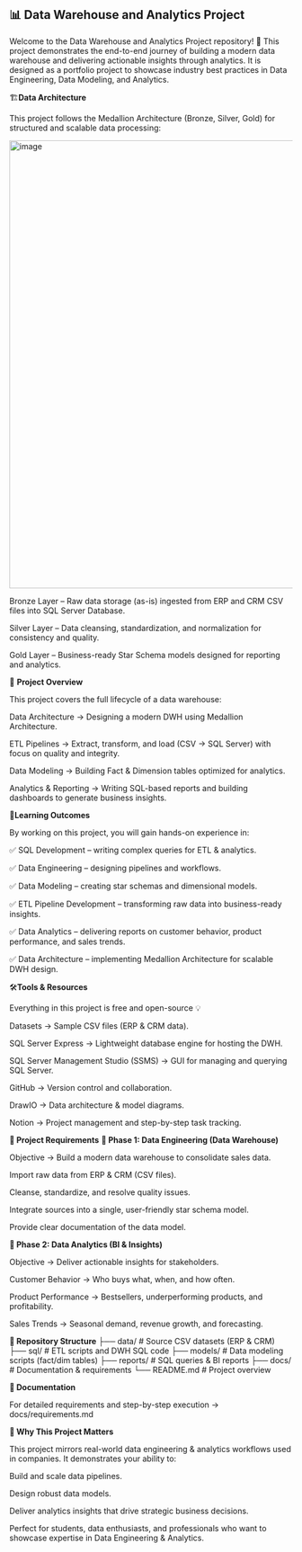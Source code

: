 ## 📊 Data Warehouse and Analytics Project 

Welcome to the Data Warehouse and Analytics Project repository! 🚀
This project demonstrates the end-to-end journey of building a modern data warehouse and delivering actionable insights through analytics. It is designed as a portfolio project to showcase industry best practices in Data Engineering, Data Modeling, and Analytics.

🏗️**Data Architecture**

This project follows the Medallion Architecture (Bronze, Silver, Gold) for structured and scalable data processing:

<img width="1172" height="797" alt="image" src="https://github.com/user-attachments/assets/5ec2e61d-e54f-4c0b-bd28-757cb8606064" />

Bronze Layer – Raw data storage (as-is) ingested from ERP and CRM CSV files into SQL Server Database.

Silver Layer – Data cleansing, standardization, and normalization for consistency and quality.

Gold Layer – Business-ready Star Schema models designed for reporting and analytics.

📖 **Project Overview** 

This project covers the full lifecycle of a data warehouse:

Data Architecture → Designing a modern DWH using Medallion Architecture.

ETL Pipelines → Extract, transform, and load (CSV → SQL Server) with focus on quality and integrity.

Data Modeling → Building Fact & Dimension tables optimized for analytics.

Analytics & Reporting → Writing SQL-based reports and building dashboards to generate business insights.

🎯**Learning Outcomes**

By working on this project, you will gain hands-on experience in:

✅ SQL Development – writing complex queries for ETL & analytics.

✅ Data Engineering – designing pipelines and workflows.

✅ Data Modeling – creating star schemas and dimensional models.

✅ ETL Pipeline Development – transforming raw data into business-ready insights.

✅ Data Analytics – delivering reports on customer behavior, product performance, and sales trends.

✅ Data Architecture – implementing Medallion Architecture for scalable DWH design.

🛠️**Tools & Resources**

Everything in this project is free and open-source 💡

Datasets → Sample CSV files (ERP & CRM data).

SQL Server Express → Lightweight database engine for hosting the DWH.

SQL Server Management Studio (SSMS) → GUI for managing and querying SQL Server.

GitHub → Version control and collaboration.

DrawIO → Data architecture & model diagrams.

Notion → Project management and step-by-step task tracking.

**🚀 Project Requirements**
**🔹 Phase 1: Data Engineering (Data Warehouse)**

Objective → Build a modern data warehouse to consolidate sales data.

Import raw data from ERP & CRM (CSV files).

Cleanse, standardize, and resolve quality issues.

Integrate sources into a single, user-friendly star schema model.

Provide clear documentation of the data model.

**🔹 Phase 2: Data Analytics (BI & Insights)**

Objective → Deliver actionable insights for stakeholders.

Customer Behavior → Who buys what, when, and how often.

Product Performance → Bestsellers, underperforming products, and profitability.

Sales Trends → Seasonal demand, revenue growth, and forecasting.

**📂 Repository Structure**
├── data/                # Source CSV datasets (ERP & CRM)
├── sql/                 # ETL scripts and DWH SQL code
├── models/              # Data modeling scripts (fact/dim tables)
├── reports/             # SQL queries & BI reports
├── docs/                # Documentation & requirements
└── README.md            # Project overview

**📖 Documentation**

For detailed requirements and step-by-step execution → docs/requirements.md

**🌟 Why This Project Matters**

This project mirrors real-world data engineering & analytics workflows used in companies.
It demonstrates your ability to:

Build and scale data pipelines.

Design robust data models.

Deliver analytics insights that drive strategic business decisions.

Perfect for students, data enthusiasts, and professionals who want to showcase expertise in Data Engineering & Analytics.
